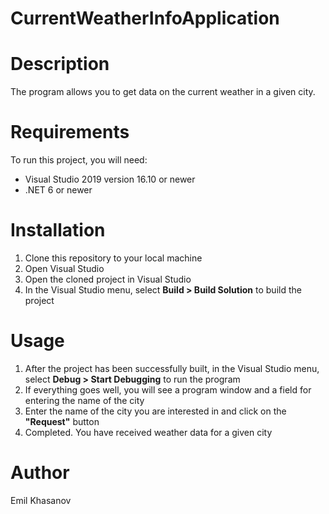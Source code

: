 # CurrentWeatherInfoApplication

# Description

The program allows you to get data on the current weather in a given city.

# Requirements

To run this project, you will need:

* Visual Studio 2019 version 16.10 or newer
* .NET 6 or newer

# Installation

1. Clone this repository to your local machine
2. Open Visual Studio
3. Open the cloned project in Visual Studio
4. In the Visual Studio menu, select **Build > Build Solution** to build the project

# Usage

1. After the project has been successfully built, in the Visual Studio menu, select **Debug > Start Debugging** to run the program
2. If everything goes well, you will see a program window and a field for entering the name of the city
3. Enter the name of the city you are interested in and click on the **"Request"** button
4. Completed. You have received weather data for a given city

# Author

Emil Khasanov
